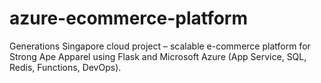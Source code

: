 # azure-ecommerce-platform
Generations Singapore cloud project – scalable e-commerce platform for Strong Ape Apparel using Flask and Microsoft Azure (App Service, SQL, Redis, Functions, DevOps).
